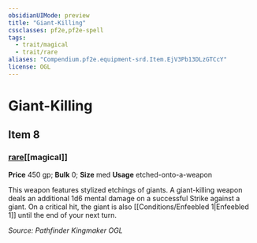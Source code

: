 ```yaml
---
obsidianUIMode: preview
title: "Giant-Killing"
cssclasses: pf2e,pf2e-spell
tags:
  - trait/magical
  - trait/rare
aliases: "Compendium.pf2e.equipment-srd.Item.EjV3Pb13DLzGTCcY"
license: OGL
---
```

# Giant-Killing
## Item 8
### [rare](rare "Rare Rarity Trait")[[magical]]


**Price** 450 gp; 
**Bulk** 0; **Size** med
**Usage** etched-onto-a-weapon

This weapon features stylized etchings of giants. A giant-killing weapon deals an additional 1d6 mental damage on a successful Strike against a giant. On a critical hit, the giant is also [[Conditions/Enfeebled 1|Enfeebled 1]] until the end of your next turn.

*Source: Pathfinder Kingmaker*
*OGL*